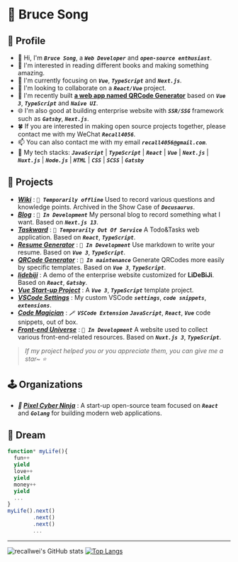 # 🦁 Bruce Song

## 🍗 Profile

- 👋 Hi, I'm _**`Bruce Song`**_, a _**`Web Developer`**_ and _**`open-source enthusiast`**_.
- 📖 I'm interested in reading different books and making something amazing.
- 🌱 I'm currently focusing on _**`Vue`**_, _**`TypeScript`**_ and _**`Next.js`**_.
- 💞️ I'm looking to collaborate on a _**`React/Vue`**_ project.
- 🚀 I'm recently built **[a web app named QRCode Generator](https://qrcode.bruceworld.top)** based on _**`Vue 3`**_, _**`TypeScript`**_ and _**`Naive UI`**_.
- 🌐 I'm also good at building enterprise website with _**`SSR/SSG`**_ framework such as _**`Gatsby`**_, _**`Next.js`**_.
- 🍀 If you are interested in making open source projects together, please contact me with my WeChat _**`Recall4056`**_.
- 📫 You can also contact me with my email _**`recall4056@gmail.com`**_.
- 💪 My tech stacks: _**`JavaScript`**_ | _**`TypeScript`**_ | _**`React`**_ | _**`Vue`**_ | _**`Next.js`**_ | _**`Nuxt.js`**_ | _**`Node.js`**_ | _**`HTML`**_ | _**`CSS`**_ | _**`SCSS`**_ | _**`Gatsby`**_

## 🦄 Projects

- _**[Wiki](https://wiki.bruceworld.top)**_ : _**`🚧 Temporarily offline`**_ Used to record various questions and knowledge points. Archived in the Show Case of _**`Docusaurus`**_.
- _**[Blog](https://bruceworld.top)**_ : _**`🚧 In Development`**_ My personal blog to record something what I want. Based on _**`Next.js 13`**_.
- _**[Taskward](https://taskward.bruceworld.top)**_ : _**`🚧 Temporarily Out Of Service`**_ A Todo&Tasks web application. Based on _**`React`**_, _**`TypeScript`**_.
- _**[Resume Generator](https://resume.bruceworld.top)**_ : _**`🚧 In Development`**_ Use markdown to write your resume. Based on _**`Vue 3`**_, _**`TypeScript`**_.
- _**[QRCode Generator](https://qrcode.bruceworld.top)**_ : _**`🚀 In maintenance`**_ Generate QRCodes more easily by specific templates. Based on _**`Vue 3`**_, _**`TypeScript`**_.
- _**[lidebiji](https://lidebiji-demo.bruceworld.top/media)**_ : A demo of the enterprise website customized for **LiDeBiJi**. Based on _**`React`**_, _**`Gatsby`**_.
- _**[Vue Start-up Project](https://github.com/recallwei/vue-startup-project)**_ : A _**`Vue 3`**_, _**`TypeScript`**_ template project.
- _**[VSCode Settings](https://github.com/recallwei/vscode-settings)**_ : My custom VSCode _**`settings`**_, _**`code snippets`**_, _**`extensions`**_.
- _**[Code Magician](https://github.com/recallwei/code-magician)**_ : _**`🪄 VSCode Extension`**_  _**`JavaScript`**_, _**`React`**_, _**`Vue`**_ code snippets, out of box.
- _**[Front-end Universe](https://front-end-universe.vercel.app)**_ : _**`🚧 In Development`**_ A website used to collect various front-end-related resources. Based on _**`Nuxt.js 3`**_, _**`TypeScript`**_.

> _If my project helped you or you appreciate them, you can give me a star~ ⭐_

## 🕹️ Organizations

- _**🥷 [Pixel Cyber Ninja](https://github.com/pixel-cyber-ninja)**_ : A start-up open-source team focused on _**`React`**_ and _**`Golang`**_ for building modern web applications.

## 💫 Dream

```typescript
function* myLife(){
  fun++
  yield
  love++
  yield
  money++
  yield
  ...
}
myLife().next()
        .next()
        .next()
        ...
```

---

![recallwei's GitHub stats](https://github-readme-stats.vercel.app/api?username=recallwei&count_private=true&theme=react)
[![Top Langs](https://github-readme-stats.vercel.app/api/top-langs/?username=recallwei&layout=compact&theme=react)](https://github.com/recallwei)
